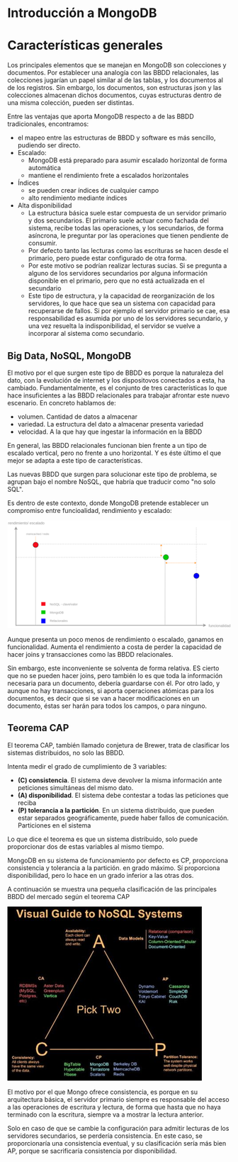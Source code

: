 # Introducción a MongoDB

# Características generales

Los principales elementos que se manejan en MongoDB son colecciones y documentos. Por establecer una analogía con las BBDD relacionales, las colecciones jugarían un papel similar al de las tablas, y los documentos al de los registros. Sin embargo, los documentos, son estructuras json y las colecciones almacenan dichos documentos, cuyas estructuras dentro de una misma colección, pueden ser distintas.

Entre las ventajas que aporta MongoDB respecto a de las BBDD tradicionales, encontramos:

* el mapeo entre las estructuras de BBDD y software es más sencillo, pudiendo ser directo.
* Escalado:
  * MongoDB está preparado para asumir escalado horizontal de forma automática
  * mantiene el rendimiento frete a escalados horizontales
* Índices
  * se pueden crear índices de cualquier campo
  * alto rendimiento mediante índices
* Alta disponibilidad
  * La estructura básica suele estar compuesta de un servidor primario y dos secundarios. El primario suele actuar como fachada del sistema, recibe todas las operaciones, y los secundarios, de forma asíncrona,  le preguntar por las operaciones que tienen pendiente de consumir.
  * Por defecto tanto las lecturas como las escrituras se hacen desde el primario, pero puede estar configurado de otra forma.
  * Por este motivo se podrían realizar lecturas sucias. Si se pregunta a alguno de los servidores secundarios por alguna información disponible en el primario, pero que no está actualizada en el secundario
  * Este tipo de estructura, y la capacidad de reorganización de los servidores, lo que hace que sea un sistema con capacidad para recuperarse de fallos. Si por ejemplo el servidor primario se cae, esa responsabilidad es asumida por uno de los servidores secundario, y una vez resuelta la indisponibilidad, el servidor se vuelve a incorporar al sistema como secundario.

## Big Data, NoSQL, MongoDB

El motivo por el que surgen este tipo de BBDD es porque la naturaleza del dato, con la evolución de internet y los dispositovos conectados a esta, ha cambiado. Fundamentalmente, es el conjunto de tres características lo que hace insuficientes a las BBDD relacionales para trabajar afrontar este nuevo escenario. En concreto hablamos de:

* volumen. Cantidad de datos a almacenar
* variedad. La estructura del dato a almacenar presenta variedad
* velocidad. A la que hay que ingestar la información en la BBDD

En general, las BBDD relacionales funcionan bien frente a un tipo de escalado vertical, pero no frente a uno horizontal. Y es éste último el que mejor se adapta a este tipo de características.

Las nuevas BBDD que surgen para solucionar este tipo de problema, se agrupan bajo el nombre NoSQL, que habría que traducir como "no solo SQL". 

Es dentro de este contexto, donde MongoDB pretende establecer un compromiso entre funcioalidad, rendimiento y escalado:

![fallo al cargar la imagen](funcionalidad-rendimiento-escalado.png)

Aunque presenta un poco menos de rendimiento o escalado, ganamos en funcionalidad. Aumenta el rendimiento a costa de perder la capacidad de hacer joins y transacciones como las BBDD relacionales.

Sin embargo, este inconveniente se solventa de forma relativa. ES cierto que no se pueden hacer joins, pero también lo es que toda la información necesaria para un documento, debería guardarse con él. Por otro lado, y aunque no hay transacciones, si aporta operaciones atómicas para los documentos, es decir que si se van a hacer modificaciones en un documento, éstas ser harán para todos los campos, o para ninguno.

## Teorema CAP

El teorema CAP, también llamado conjetura de Brewer, trata de clasificar los sistemas distribuidos, no solo las BBDD.

Intenta medir el grado de cumplimiento de 3 variables:

* **(C) consistencia**. El sistema deve devolver la misma información ante peticiones simultáneas del mismo dato.
* **(A) disponibilidad**. El sistema debe contestar a todas las peticiones que reciba
* **(P) tolerancia a la partición**. En un sistema distribuido, que pueden estar separados geográficamente, puede haber fallos de comunicación. Particiones en el sistema

Lo que dice el teorema es que un sistema distribuido, solo puede proporcionar dos de estas variables al mismo tiempo.

MongoDB en su sistema de funcionamiento por defecto es CP, proporciona consistencia y tolerancia a la partición. en grado máximo. Sí proporciona disponibilidad, pero lo hace en un grado inferior a las otras dos.

A continuación se muestra una pequeña clasificación de las principales BBDD del mercado según el teorema CAP

![imagen no disponible](trainagle.jpeg)

El motivo por el que Mongo ofrece consistencia, es porque en su arquitectura básica, el servidor primario siempre es responsable del acceso a las operaciones de escritura y lectura, de forma que hasta que no haya terminado con la escritura, siempre va a mostrar la lectura anterior.

Solo en caso de que se cambie la configuración para admitir lecturas de los servidores secundarios, se perdería consistencia. En este caso, se proporcionaría una consistencia eventual, y su clasificación sería más bien AP, porque se sacrificaría consistencia por disponibilidad.

